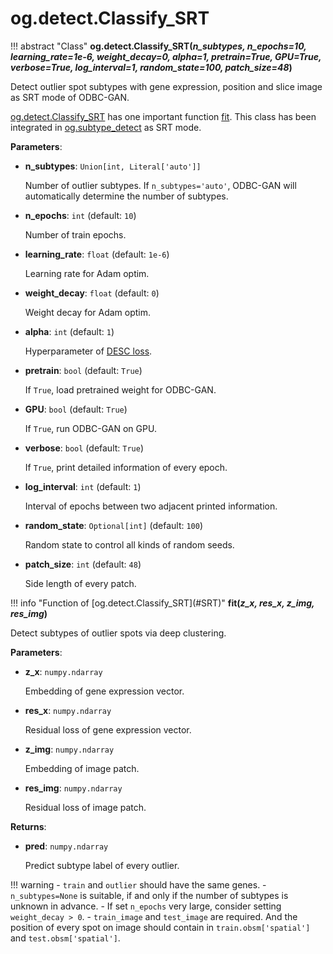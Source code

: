 # og.detect.Classify_SRT

<div id = 'SRT'></div>
!!! abstract "Class"
    <b>og.detect.Classify_SRT(<i>n_subtypes, n_epochs=10, learning_rate=1e-6, weight_decay=0, alpha=1, pretrain=True, GPU=True, verbose=True, log_interval=1, random_state=100, patch_size=48</i>)</b>

Detect outlier spot subtypes with gene expression, position and slice image as SRT mode of ODBC-GAN.

[og.detect.Classify_SRT](#SRT) has one important function [fit](#fit). This class has been integrated in [og.subtype_detect](./subtype_detect.md) as SRT mode.

**Parameters**:

- **n_subtypes**: `Union[int, Literal['auto']]`

    Number of outlier subtypes. If `n_subtypes='auto'`, ODBC-GAN will automatically determine the number of subtypes.

- **n_epochs**: `int` (default: `10`)

    Number of train epochs.

- **learning_rate**: `float` (default: `1e-6`)

    Learning rate for Adam optim.

- **weight_decay**: `float` (default: `0`)

    Weight decay for Adam optim.

- **alpha**: `int` (default: `1`)

    Hyperparameter of [DESC loss](https://www.nature.com/articles/s41467-020-15851-3).

- **pretrain**: `bool` (default: `True`)

    If `True`, load pretrained weight for ODBC-GAN.

- **GPU**: `bool` (default: `True`)

    If `True`, run ODBC-GAN on GPU.

- **verbose**: `bool` (default: `True`)

    If `True`, print detailed information of every epoch.

- **log_interval**: `int` (default: `1`)

    Interval of epochs between two adjacent printed information.

- **random_state**: `Optional[int]` (default: `100`)

    Random state to control all kinds of random seeds.

- **patch_size**: `int` (default: `48`)

    Side length of every patch.

<div id = 'fit'></div>
!!! info "Function of [og.detect.Classify_SRT](#SRT)"
    <b>fit(<i>z_x, res_x, z_img, res_img</i>)</b>

Detect subtypes of outlier spots via deep clustering.

**Parameters**:

- **z_x**: `numpy.ndarray`

    Embedding of gene expression vector.

- **res_x**: `numpy.ndarray`

    Residual loss of gene expression vector.

- **z_img**: `numpy.ndarray`

    Embedding of image patch.

- **res_img**: `numpy.ndarray`

    Residual loss of image patch.

**Returns**:

- **pred**: `numpy.ndarray`

    Predict subtype label of every outlier.

!!! warning
    - `train` and `outlier` should have the same genes.
    - `n_subtypes=None` is suitable, if and only if the number of subtypes is unknown in advance.
    - If set `n_epochs` very large, consider setting `weight_decay > 0`.
    - `train_image` and `test_image` are required. And the position of every spot on image should contain in `train.obsm['spatial']` and `test.obsm['spatial']`.